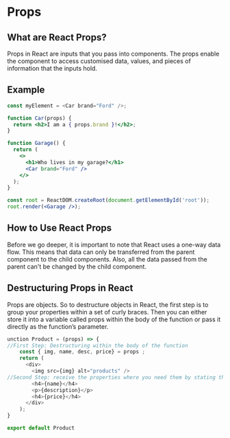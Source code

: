 # Props

## What are React Props?
Props in React are inputs that you pass into components. The props enable the component to access customised data, values, and pieces of information that the inputs hold.

## Example
```javascript
const myElement = <Car brand="Ford" />;
```
```jsx
function Car(props) {
  return <h2>I am a { props.brand }!</h2>;
}

function Garage() {
  return (
    <>
      <h1>Who lives in my garage?</h1>
      <Car brand="Ford" />
    </>
  );
}

const root = ReactDOM.createRoot(document.getElementById('root'));
root.render(<Garage />);
```


## How to Use React Props
Before we go deeper, it is important to note that React uses a one-way data flow. This means that data can only be transferred from the parent component to the child components. Also, all the data passed from the parent can't be changed by the child component.


## Destructuring Props in React

Props are objects. So to destructure objects in React, the first step is to group your properties within a set of curly braces. Then you can either store it into a variable called props within the body of the function or pass it directly as the function’s parameter.

```javascript
unction Product = (props) => {
//First Step: Destructuring within the body of the function
    const { img, name, desc, price} = props ;
    return (
      <div>
  		<img src={img} alt="products" />
//Second Step: receive the properties where you need them by stating the names of the properties without attaching the prefix ‘props.’
        <h4>{name}</h4>
        <p>{description}</p>
        <h4>{price}</h4>
      </div>
    );
}

export default Product
```

